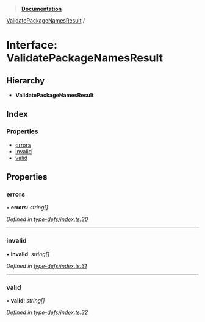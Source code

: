 > **[Documentation](../README.md)**

[ValidatePackageNamesResult](validatepackagenamesresult.md) /

# Interface: ValidatePackageNamesResult

## Hierarchy

* **ValidatePackageNamesResult**

## Index

### Properties

* [errors](validatepackagenamesresult.md#errors)
* [invalid](validatepackagenamesresult.md#invalid)
* [valid](validatepackagenamesresult.md#valid)

## Properties

###  errors

• **errors**: *string[]*

*Defined in [type-defs/index.ts:30](https://github.com/dylanaubrey/repodog/blob/5d53de0/packages/helpers/src/type-defs/index.ts#L30)*

___

###  invalid

• **invalid**: *string[]*

*Defined in [type-defs/index.ts:31](https://github.com/dylanaubrey/repodog/blob/5d53de0/packages/helpers/src/type-defs/index.ts#L31)*

___

###  valid

• **valid**: *string[]*

*Defined in [type-defs/index.ts:32](https://github.com/dylanaubrey/repodog/blob/5d53de0/packages/helpers/src/type-defs/index.ts#L32)*
